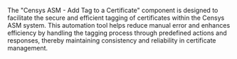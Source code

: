 The "Censys ASM - Add Tag to a Certificate" component is designed to facilitate the secure and efficient tagging of certificates within the Censys ASM system. This automation tool helps reduce manual error and enhances efficiency by handling the tagging process through predefined actions and responses, thereby maintaining consistency and reliability in certificate management.
